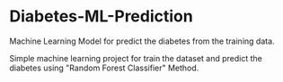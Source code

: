 # Diabetes-ML-Prediction
Machine Learning Model for predict the diabetes from the training data. 

Simple machine learning project for train the dataset and predict the diabetes using "Random Forest Classifier" Method.
